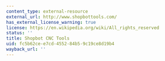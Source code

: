 ```yaml
---
content_type: external-resource
external_url: http://www.shopbottools.com/
has_external_license_warning: true
license: https://en.wikipedia.org/wiki/All_rights_reserved
status: ''
title: Shopbot CNC Tools
uid: fc5b62ce-e7cd-4552-84b5-9c19ce8d19b4
wayback_url: ''
---
```

